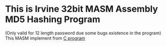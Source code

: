 # This is Irvine 32bit MASM Assembly MD5 Hashing Program #
(Only valid for 12 length password due some bugs existence in the program)
This MASM implement from [C program](https://baike.baidu.com/item/MD5?fromtitle=MD5%E5%8A%A0%E5%AF%86&fromid=5706230)
